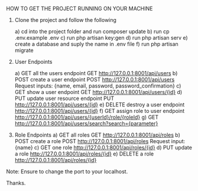 HOW TO GET THE PROJECT RUNNING ON YOUR MACHINE

1) Clone the project and follow the following

    a) cd into the project folder and run composer update
    b) run cp .env.example .env
    c) run php artisan key:gen
    d) run php artisan serv
    e) create a database and suply the name in .env file
    f) run php artisan migrate


2) User Endpoints

    a) GET all the users endpoint
       GET http://127.0.0.1:8001/api/users
    b) POST create a user endpoint
        POST http://127.0.0.1:8001/api/users
        Request inputs: {name, email, password, password_confirmation}
    c) GET show a user endpoint
        GET http://127.0.0.1:8001/api/users/{id}
    d) PUT update user resource endpoint
        PUT http://127.0.0.1:8001/api/users/{id}
    e) DELETE destroy a user endpoint
        http://127.0.0.1:8001/api/users/{id}
    f) GET assign role to user endpoint
        http://127.0.0.1:8001/api/users/{userId}/role/{roleId}
    g) GET http://127.0.0.1:8001/api/users/search?search={parameter}

3) Role Endpoints
    a)  GET all roles
        GET http://127.0.0.1:8001/api/roles
    b)  POST create a role
        POST http://127.0.0.1:8001/api/roles
        Request input: {name}
    c)  GET one role
        http://127.0.0.1:8001/api/roles/{id}
    d)  PUT update a role
        http://127.0.0.1:8001/api/roles/{id}
    e)  DELETE a role
        http://127.0.0.1:8001/api/roles/{id}

Note: Ensure to change the port to your localhost.

Thanks.
